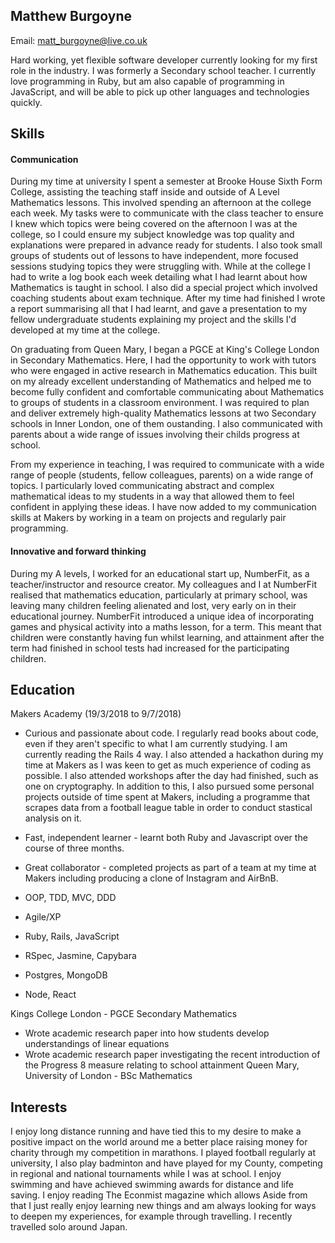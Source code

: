 ## Matthew Burgoyne

Email: matt_burgoyne@live.co.uk

Hard working, yet flexible software developer currently looking for my first role in the industry. I was formerly a Secondary school teacher. I currently love programming in Ruby, but am also capable of programming in JavaScript, and will be able to pick up other languages and technologies quickly.

## Skills

#### Communication

During my time at university I spent a semester at Brooke House Sixth Form College, assisting the teaching staff
inside and outside of A Level Mathematics lessons. This involved spending an afternoon at the college each
week. My tasks were to communicate with the class teacher to ensure I knew which topics were being covered
on the afternoon I was at the college, so I could ensure my subject knowledge was top quality and explanations
were prepared in advance ready for students. I also took small groups of students out of lessons to have 
independent, more focused sessions studying topics they were struggling with. While at the college I had to write a log book
each week detailing what I had learnt about how Mathematics is taught in school. I also did a special project
which involved coaching students about exam technique. After my time had finished I wrote a report
summarising all that I had learnt, and gave a presentation to my fellow undergraduate students explaining my project and the skills I'd developed at my time at the college.

On graduating from Queen Mary, I began a PGCE at King's College London in Secondary Mathematics.
Here, I had the opportunity to work with tutors who were engaged in active research in Mathematics education.
This built on my already excellent understanding of Mathematics and helped me to become fully confident and
comfortable communicating about Mathematics to groups of students in a classroom environment. I was
required to plan and deliver extremely high-quality Mathematics lessons at two Secondary schools in Inner
London, one of them oustanding. I also communicated with parents about a wide range of issues involving their childs progress at school.

From my experience in teaching, I was required to communicate with a wide range of people (students, fellow colleagues, parents) on a wide range of topics. I particularly loved communicating abstract and complex mathematical ideas to my students in a way that allowed them to feel confident in applying these ideas. I have now added to my communication skills at Makers by working in a team on projects and regularly pair programming.

#### Innovative and forward thinking

During my A levels, I worked for an educational start up, NumberFit, as a teacher/instructor and resource creator. My colleagues and I at NumberFit realised that mathematics education, particularly at primary school, was leaving many children feeling alienated and lost, very early on in their educational journey. NumberFit introduced a unique idea of incorporating games and physical activity into a maths lesson, for a term. This meant that children were constantly having fun whilst learning, and attainment after the term had finished in school tests had increased for the participating children. 

## Education
Makers Academy (19/3/2018 to 9/7/2018)

- Curious and passionate about code. I regularly read books about code, even if they aren't specific to what I am currently studying. I am currently reading the Rails 4 way. I also attended a hackathon during my time at Makers as I was keen to get as much experience of coding as possible. I also attended workshops after the day had finished, such as one on cryptography.
In addition to this, I also pursued some personal projects outside of time spent at Makers, including a programme that scrapes data from a football league table in order to conduct stastical analysis on it.
- Fast, independent learner - learnt both Ruby and Javascript over the course of three months.
- Great collaborator - completed projects as part of a team at my time at Makers including producing a clone of Instagram and AirBnB.

- OOP, TDD, MVC, DDD
- Agile/XP
- Ruby, Rails, JavaScript
- RSpec, Jasmine, Capybara
- Postgres, MongoDB
- Node, React


Kings College London - PGCE Secondary Mathematics
- Wrote academic research paper into how students develop understandings of linear equations
- Wrote academic research paper investigating the recent introduction of the Progress 8 measure relating to school attainment
Queen Mary, University of London - BSc Mathematics

## Interests

I enjoy long distance running and have tied this to my desire to make a positive impact on the world around me a better place raising money for charity through my competition in marathons. I played football regularly at university, I also play badminton and have played for my County, competing in regional and national tournaments while I was at school. I enjoy swimming and have achieved swimming awards for distance and life saving. I enjoy reading The Econmist magazine which allows
Aside from that I just really enjoy learning new things and am always looking for ways to deepen my experiences, for example through travelling. I recently travelled solo around Japan.


